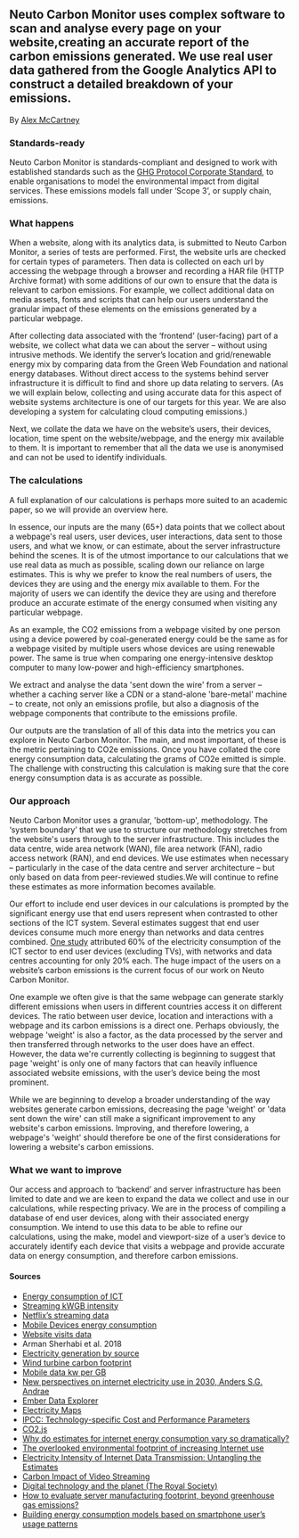 ## Neuto Carbon Monitor  uses complex software to scan and analyse every page on your website,creating an accurate report of the carbon emissions generated. We use real user data gathered from the Google Analytics API to construct a detailed breakdown of your emissions.

By [Alex McCartney](https://alexmccartney.com)

### Standards-ready
Neuto Carbon Monitor is standards-compliant and designed to work with established standards such as the [GHG Protocol Corporate Standard](https://ghgprotocol.org/standards/scope-3-standard), to enable organisations to model the environmental impact from digital services. These emissions models fall under ‘Scope 3’, or supply chain, emissions.

### What happens
When a website, along with its analytics data, is submitted to Neuto Carbon Monitor, a series of tests are performed. First, the website urls are checked for certain types of parameters. Then data is collected on each url by accessing the webpage through a browser and recording a HAR file (HTTP Archive format) with some additions of our own to ensure that the data is relevant  to carbon emissions. For example, we collect additional data on media assets, fonts and scripts that can help our users understand the granular impact of these elements on the emissions generated by a particular webpage.

After collecting data associated with the ‘frontend’ (user-facing) part of a website, we collect what data we can about the server – without using intrusive methods. We identify the server’s location and grid/renewable energy mix by comparing data from the Green Web Foundation and national energy databases. Without direct access to the systems behind server infrastructure it is difficult to find and shore up data relating to servers. (As we will explain below, collecting and using accurate data for this aspect of website systems architecture is one of our targets for this year. We are also developing a system for calculating cloud computing emissions.)

Next, we collate the data we have on the website’s users, their devices, location, time spent on the website/webpage, and the energy mix available to them. It is important to remember that all the data we use is anonymised and can not be used to identify individuals.

### The calculations
A full explanation of our calculations is perhaps more suited to an academic paper, so we will provide an overview here.

In essence, our inputs are the many (65+) data points that we collect about a webpage's real users, user devices, user interactions, data sent to those users, and what we know, or can estimate, about the server infrastructure behind the scenes. It is of the utmost importance to our calculations that we use real data as much as possible, scaling down our reliance on large estimates.
This is why we prefer to know the real numbers of users, the devices they are using and the energy mix available to them. For the majority of users we can identify the device they are using and therefore produce an accurate estimate of the energy consumed when visiting any particular webpage.

As an example, the CO2 emissions from a webpage visited by one person using a device powered by coal-generated energy could be the same as for a webpage visited by multiple users whose devices are using renewable power. The same is true when comparing one energy-intensive desktop computer to many low-power and high-efficiency smartphones.

We extract and analyse the data 'sent down the wire' from a server – whether a caching server like a CDN or a stand-alone 'bare-metal' machine – to create, not only an emissions profile, but also a diagnosis of the webpage components that contribute to the emissions profile.

Our outputs are the translation of all of this data into the metrics you can explore in Neuto Carbon Monitor. The main, and most important, of these is the metric pertaining to CO2e emissions. Once you have collated the core energy consumption data, calculating the grams of CO2e emitted is simple. The challenge with constructing this calculation is making sure that the core energy consumption data is as accurate as possible.

### Our approach
Neuto Carbon Monitor uses a granular, 'bottom-up', methodology. The ‘system boundary’ that we use to structure our methodology stretches from the website's users through to the server infrastructure. This includes the data centre, wide area network (WAN), file area network (FAN), radio access network (RAN), and end devices. We use estimates when necessary – particularly in the case of the data centre and server architecture – but only based on data from peer-reviewed studies.We will continue to refine these estimates as more information becomes available.

Our effort to include end user devices in our calculations is prompted by the significant energy use that end users represent when contrasted  to other sections of the ICT system. Several estimates suggest that end user devices consume much more energy than networks and data centres combined. [One study](https://www.itu.int/ITU-T/recommendations/rec.aspx?rec=14084&lang=en) attributed 60% of the electricity consumption of the ICT sector to end user devices (excluding TVs), with networks and data centres accounting for only 20% each. The huge impact of the users on a website’s carbon emissions is the current focus of our work on Neuto Carbon Monitor.

One example we often give is that the same webpage can generate starkly different emissions when users in different countries access it on different devices. The ratio between user device, location and interactions with a webpage and its carbon emissions is a direct one. Perhaps obviously, the webpage 'weight' is also a factor, as the data processed by the server and then transferred through networks to the user does have an effect. However, the data we're currently collecting is beginning to suggest that page 'weight' is only one of many factors that can heavily influence associated website emissions, with the user’s device being the most prominent.

While we are beginning to develop a broader understanding of the way websites generate carbon emissions, decreasing the page 'weight' or 'data sent down the wire' can still make a significant improvement to any website's carbon emissions. Improving, and therefore lowering, a webpage's 'weight' should therefore be one of the first considerations for lowering a website's carbon emissions.

### What we want to improve

Our access and approach to ‘backend’ and server infrastructure has been limited to date and we are keen to expand the data we collect and use in our calculations, while respecting privacy.
We are in the process of compiling a database of end user devices, along with their associated energy consumption. We intend to use this data to be able to refine our calculations, using the make, model and viewport-size of a user’s device to accurately identify each device that visits a webpage and provide accurate data on energy consumption, and therefore carbon emissions.


#### Sources 

- [Energy consumption of ICT](https://post.parliament.uk/research-briefings/post-pn-0677/)
- [Streaming kWGB intensity](https://www.iea.org/commentaries/the-carbon-footprint-of-streaming-video-fact-checking-the-headlines)
- [Netflix’s streaming data](https://help.netflix.com/en/node/87)
- [Mobile Devices energy consumption](https://www.sciencedirect.com/science/article/pii/S1877050916317756)
- [Website visits data](https://www.statista.com/statistics/568735/e-commerce-website-visit-duration/)
- Arman Sherhabi et al. 2018
- [Electricity generation by source](https://www.iea.org/reports/tracking-power-2020)
- [Wind turbine carbon footprint](https://yaleclimateconnections.org/2021/06/whats-the-carbon-footprint-of-a-wind-turbine/)
- [Mobile data kw per GB](https://www.mdpi.com/2071-1050/10/7/2494)
- [New perspectives on internet electricity use in 2030, Anders S.G. Andrae](https://pisrt.org/psr-press/journals/easl-vol-3-issue-2-2020/new-perspectives-on-internet-electricity-use-in-2030/)
- [Ember Data Explorer](https://ember-climate.org/data/data-explorer/)
- [Electricity Maps](https://app.electricitymaps.com/map)
- [IPCC: Technology-specific Cost and Performance Parameters](https://www.ipcc.ch/site/assets/uploads/2018/02/ipcc_wg3_ar5_annex-iii.pdf)
- [CO2.js](https://github.com/thegreenwebfoundation/co2.js/blob/2b0c877a8f444e4d2ae5d2364bfb45b7abfa3e7e/data/co2-intensities-ember-2021.csv)
- [Why do estimates for internet energy consumption vary so dramatically?](https://www.wholegraindigital.com/blog/website-energy-consumption/)
- [The overlooked environmental footprint of increasing Internet use](https://www.sciencedirect.com/science/article/abs/pii/S0921344920307072?via%3Dihub)
- [Electricity Intensity of Internet Data Transmission: Untangling the Estimates](https://onlinelibrary.wiley.com/doi/full/10.1111/jiec.12630)
- [Carbon Impact of Video Streaming](https://ctprodstorageaccountp.blob.core.windows.net/prod-drupal-files/documents/resource/public/Carbon-impact-of-video-streaming.pdf)
- [Digital technology and the planet (The Royal Society)](https://royalsociety.org/-/media/policy/projects/digital-technology-and-the-planet/digital-technology-and-the-planet-report.pdf)
- [How to evaluate server manufacturing footprint, beyond greenhouse gas emissions?](https://www.boavizta.org/en/blog/empreinte-de-la-fabrication-d-un-serveur)
- [Building energy consumption models based on smartphone user’s usage patterns](https://www.sciencedirect.com/science/article/abs/pii/S0950705120308091)


